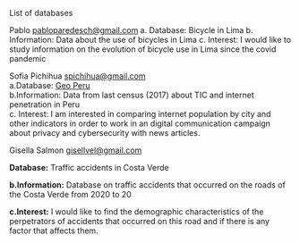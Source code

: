 List of databases

Pablo pabloparedesch@gmail.com
a. Database: Bicycle in Lima
b. Information: Data about the use of bicycles in Lima 
c. Interest: I would like to study information on the evolution of bicycle use in Lima since the covid pandemic
 
Sofia Pichihua spichihua@gmail.com  
a.Database: [Geo Peru](https://visor.geoperu.gob.pe/)  
b.Information:  Data from last census (2017) about TIC and internet penetration in Peru  
c. Interest: I am interested in comparing internet population by city and other indicators in order to work in an digital communication campaign about privacy and cybersecurity with news articles.  

Gisella Salmon <gisellvel@gmail.com>

**Database:** Traffic accidents in Costa Verde

**b.Information:** Database on traffic accidents that occurred on the roads of the Costa Verde from 2020 to 20

**c.Interest:** I would like to find the demographic characteristics of the perpetrators of accidents that occurred on this road and if there is any factor that affects them.
